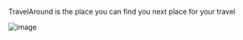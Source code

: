 TravelAround is the place you can find you next place for your travel

![image](https://github.com/user-attachments/assets/51642650-d6ba-49ec-8de6-b773cad73bcd)

